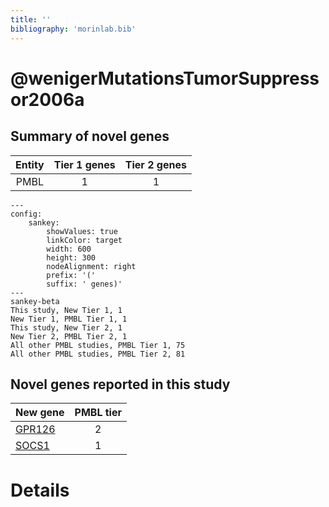 ```yaml
---
title: ''
bibliography: 'morinlab.bib'
---
```


# @wenigerMutationsTumorSuppressor2006a
## Summary of novel genes

|Entity| Tier 1 genes| Tier 2 genes|
|:-:|:-:|:-:|
|PMBL|1|1|
```mermaid
---
config:
    sankey:
        showValues: true
        linkColor: target
        width: 600
        height: 300
        nodeAlignment: right
        prefix: '('
        suffix: ' genes)'
---
sankey-beta
This study, New Tier 1, 1
New Tier 1, PMBL Tier 1, 1
This study, New Tier 2, 1
New Tier 2, PMBL Tier 2, 1
All other PMBL studies, PMBL Tier 1, 75
All other PMBL studies, PMBL Tier 2, 81
```


## Novel genes reported in this study

|New gene|PMBL tier|
|:-|:-:|
|[GPR126](../GPR126)|2 |
|[SOCS1](../SOCS1)|1 |

# Details


